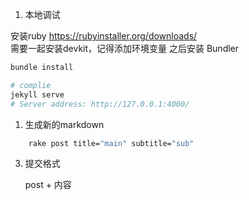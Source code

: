 
1. 本地调试

安装ruby  https://rubyinstaller.org/downloads/  
需要一起安装devkit，记得添加环境变量
之后安装 Bundler 

``` bash
bundle install 
```

``` bash
# complie
jekyll serve
# Server address: http://127.0.0.1:4000/
```

1. 生成新的markdown

```bash
    rake post title="main" subtitle="sub"
```

3. 提交格式

    post + 内容

